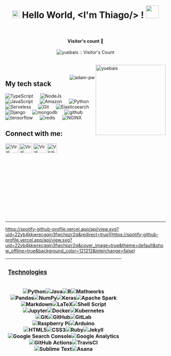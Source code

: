 <h1 align="center">
  <a target="_blank">
    <img src="https://github.com/JayantGoel001/JayantGoel001/blob/master/GIF/Earth.gif" width="24px" style="max-width:100%;">
  </a>
  Hello World, &lt;I'm Thiago/&gt; !
  <a target="_blank">
    <img src="https://github.com/JayantGoel001/JayantGoel001/blob/master/GIF/Hi.gif" width="40px" />
  </a>
</h1>

<br/>

<h4 align="center">Visitor's count 👀</h4>
<p align="center"><img src="https://profile-counter.glitch.me/{Thiago-Pena-Silverio}/count.svg" alt="yuebaix :: Visitor's Count" /></p>
<br/>
<img align="right" height="220px" src="https://blog.yuebaix.com/logo/imyuebaix.gif" alt="yuebaix" />

<br/>

<p><img align="right" src="https://github.com/Adam-pw/Adam-pw/blob/main/animation_500_kxa883sd.gif" alt="adam-pw" /></p>

## My tech stack

<p align="left"> 

  <a> 
    <img alt="TypeScript" src="https://img.shields.io/badge/-TypeScript-blue?logo=Typescript&logoColor=black">
  </a> 
  &emsp;
  <a> 
    <img alt="NodeJs" src="https://img.shields.io/badge/-NodeJS-green?logo=node.js&Color=white">
  </a> 
  &emsp;
  <a> 
     <img alt="JavaScript" src="https://img.shields.io/badge/JavaScript%20-%23F7DF1E.svg?logo=javascript&logoColor=black">
   </a>
  &emsp;
  <a> 
    <img alt="Amazon" src="https://img.shields.io/badge/-Amazon-grey?logo=Amazon&logoColor=white">
  </a>
  &emsp;
   <a>
    <img alt="Python" src="https://img.shields.io/badge/Python%20-%2314354C.svg?logo=python&logoColor=white">
  </a>
  &emsp;
  <a>
    <img alt="Serveless" src="https://img.shields.io/badge/-Serverless-orange?logo=serverless&logoColor=white"/>
  </a>
  &emsp;
  <a>
    <img alt="Git" src="https://img.shields.io/badge/-git-red?logo=git&logoColor=white"/>
  </a>
  &emsp; 
  <a> 
    <img alt="Elasticsearch" src="https://img.shields.io/badge/-ElasticSearch-brightgreen?logo=elasticsearch&logoColor=white">
  </a> 
  &emsp;
  <a> 
    <img alt="Django" src="https://img.shields.io/badge/-Django-green?logo=django&Color=white">
  </a> 
  &emsp;
  <a> 
     <img alt="mongodb" src="https://img.shields.io/badge/-mongoDb-green?logo=mongodb&logoColor=white">
   </a>
  &emsp;
  <a> 
    <img alt="github" src="https://img.shields.io/badge/-GitHub-black?logo=github&logoColor=white">
  </a>
  &emsp;
   <a>
    <img alt="tensorflow" src="https://img.shields.io/badge/-tensorflow-orange?logo=tensorflow&logoColor=white">
  </a>
  &emsp;
  <a>
    <img alt="redis" src="https://img.shields.io/badge/-redis-red?logo=redis&logoColor=white"/>
  </a>
  &emsp;
  <a>
    <img alt="NGINX" src="https://img.shields.io/badge/-NGINX-yellow?logo=nginx&logoColor=white"/>
  </a>
</p>


## Connect with me:
<p align="left">
  <a href="https://www.linkedin.com/in/thiago-pena/" target="blank"><img align="center"
      src="https://raw.githubusercontent.com/rahuldkjain/github-profile-readme-generator/master/src/images/icons/Social/linked-in-alt.svg"
      alt="Viral Bhadeshiya" height="30" width="40" /></a>
  <a href="https://www.instagram.com/thi_a_g_o/" target="blank"><img align="center"
      src="https://raw.githubusercontent.com/rahuldkjain/github-profile-readme-generator/master/src/images/icons/Social/instagram.svg"
      alt="Viral Bhadeshiya" height="30" width="40" /></a>
  <a href="https://www.hackerrank.com/viralrbhadeshiya" target="blank"><img align="center"
      src="https://raw.githubusercontent.com/rahuldkjain/github-profile-readme-generator/master/src/images/icons/Social/hackerrank.svg"
      alt="Viral Bhadeshiya" height="30" width="40" /></a>
  <a href="https://www.upwork.com/freelancers/~01b76da506f37dac94" target="blank"><img align="center"
      src="https://upload.wikimedia.org/wikipedia/commons/d/d2/Upwork-logo.svg"
      alt="Viral Bhadeshiya" height="30" width="auto" /></a>
</p>

<br/>
<br/>
<br/>
<br/>
<br/>
<br/>
<br/>
<br/>
<br/>
<br/>
<br/>

---

https://spotify-github-profile.vercel.app/api/view.svg?uid=22yb4kkwrecgqin3fwchpzr2q&redirect=true][https://spotify-github-profile.vercel.app/api/view.svg?uid=22yb4kkwrecgqin3fwchpzr2q&cover_image=true&theme=default&show_offline=true&background_color=121212&interchange=false)


| <h3 align='left' style='text-decoration: underline'> <u> Technologies </u> </h3> <br> <img alt="Python" src="https://img.shields.io/badge/python%20-%2314354C.svg?&style=for-the-badge&logo=python&logoColor=white"/><img alt="Java" src="https://img.shields.io/badge/java-%23ED8B00.svg?&style=for-the-badge&logo=java&logoColor=white"/><img alt="R" src="https://img.shields.io/badge/r-%23276DC3.svg?&style=for-the-badge&logo=r&logoColor=white"/><img alt='Mathworks' src="https://img.shields.io/badge/Mathworks%20-%230076A8.svg?&style=for-the-badge&logo=Mathworks&logoColor=white"/> <br> <img alt="Pandas" src="https://img.shields.io/badge/pandas%20-%23150458.svg?&style=for-the-badge&logo=pandas&logoColor=white" /><img alt="NumPy" src="https://img.shields.io/badge/numpy%20-%23013243.svg?&style=for-the-badge&logo=numpy&logoColor=white" /><img alt="Keras" src="https://img.shields.io/badge/Keras%20-%23D00000.svg?&style=for-the-badge&logo=Keras&logoColor=white"/><img alt="Apache Spark" src="https://img.shields.io/badge/apachespark%20-%23E25A1C.svg?&style=for-the-badge&logo=Apache-Spark&logoColor=white"/> <br> <img alt="Markdown" src="https://img.shields.io/badge/markdown-%23000000.svg?&style=for-the-badge&logo=markdown&logoColor=white"/><img alt="LaTeX" src="https://img.shields.io/badge/latex%20-%23008080.svg?&style=for-the-badge&logo=latex&logoColor=white"/><img alt="Shell Script" src="https://img.shields.io/badge/shell_script%20-%23121011.svg?&style=for-the-badge&logo=gnu-bash&logoColor=white"/> <br> <img alt="Jupyter" src="https://img.shields.io/badge/Jupyter%20-%23F37626.svg?&style=for-the-badge&logo=Jupyter&logoColor=white" /><img alt="Docker" src="https://img.shields.io/badge/docker%20-%230db7ed.svg?&style=for-the-badge&logo=docker&logoColor=white"/><img alt="Kubernetes" src="https://img.shields.io/badge/kubernetes%20-%23326ce5.svg?&style=for-the-badge&logo=kubernetes&logoColor=white"/> <br> <img alt="Git" src="https://img.shields.io/badge/git%20-%23F05033.svg?&style=for-the-badge&logo=git&logoColor=white"/><img alt="GitHub" src="https://img.shields.io/badge/github%20-%23121011.svg?&style=for-the-badge&logo=github&logoColor=white"/><img alt="GitLab" src="https://img.shields.io/badge/gitlab%20-%23181717.svg?&style=for-the-badge&logo=gitlab&logoColor=white"/> <br> <img alt="Raspberry Pi" src="https://img.shields.io/badge/-Raspberry%20Pi-C51A4A?style=for-the-badge&logo=Raspberry-Pi"/><img alt="Arduino" src="https://img.shields.io/badge/-Arduino-00979D?style=for-the-badge&logo=Arduino&logoColor=white"/> <br> <img alt="HTML5" src="https://img.shields.io/badge/html5%20-%23E34F26.svg?&style=for-the-badge&logo=html5&logoColor=white"/><img alt="CSS3" src="https://img.shields.io/badge/css3%20-%231572B6.svg?&style=for-the-badge&logo=css3&logoColor=white"/><img alt="Ruby" src="https://img.shields.io/badge/ruby-%23CC342D.svg?&style=for-the-badge&logo=ruby&logoColor=white"/><img alt="Jekyll" src="https://img.shields.io/badge/jekyll-%23CC0000.svg?&style=for-the-badge&logo=jekyll&logoColor=white"/> <br> <img alt="Google Search Console" src="https://img.shields.io/badge/googlesearchconsole%20-%23458CF5?style=for-the-badge&logo=Google-Search-Console&logoColor=white"/><img alt="Google Analytics" src="https://img.shields.io/badge/googleanalytics%20-%23E37400?style=for-the-badge&logo=Google-Analytics&logoColor=white"/> <br> <img alt="GitHub Actions" src="https://img.shields.io/badge/github%20actions%20-%232671E5.svg?&style=for-the-badge&logo=github%20actions&logoColor=white"/><img alt="TravisCI" src="https://img.shields.io/badge/travisci%20-%232B2F33.svg?&style=for-the-badge&logo=travis&logoColor=white"/> <br> <img alt="Sublime Text" src="https://img.shields.io/badge/sublimetext%20-%23FF9800?style=for-the-badge&logo=Sublime-Text&logoColor=white"/><img alt="Asana" src="https://img.shields.io/badge/asana%20-%23273347?style=for-the-badge&logo=Asana&logoColor=white"/><br><br>
|---|
